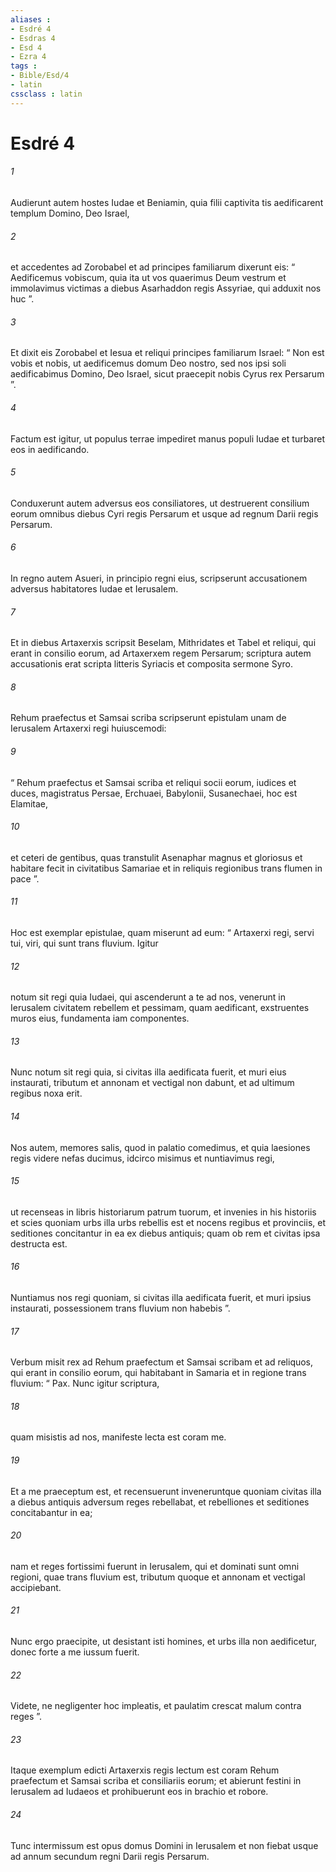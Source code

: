```yaml
---
aliases : 
- Esdré 4
- Esdras 4
- Esd 4
- Ezra 4
tags : 
- Bible/Esd/4
- latin
cssclass : latin
---
```


# Esdré 4

###### 1
Audierunt autem hostes Iudae et Beniamin, quia filii captivita tis aedificarent templum Domino, Deo Israel, 
###### 2
et accedentes ad Zorobabel et ad principes familiarum dixerunt eis: “ Aedificemus vobiscum, quia ita ut vos quaerimus Deum vestrum et immolavimus victimas a diebus Asarhaddon regis Assyriae, qui adduxit nos huc ”. 
###### 3
Et dixit eis Zorobabel et Iesua et reliqui principes familiarum Israel: “ Non est vobis et nobis, ut aedificemus domum Deo nostro, sed nos ipsi soli aedificabimus Domino, Deo Israel, sicut praecepit nobis Cyrus rex Persarum ”. 
###### 4
Factum est igitur, ut populus terrae impediret manus populi Iudae et turbaret eos in aedificando. 
###### 5
Conduxerunt autem adversus eos consiliatores, ut destruerent consilium eorum omnibus diebus Cyri regis Persarum et usque ad regnum Darii regis Persarum.
###### 6
In regno autem Asueri, in principio regni eius, scripserunt accusationem adversus habitatores Iudae et Ierusalem. 
###### 7
Et in diebus Artaxerxis scripsit Beselam, Mithridates et Tabel et reliqui, qui erant in consilio eorum, ad Artaxerxem regem Persarum; scriptura autem accusationis erat scripta litteris Syriacis et composita sermone Syro. 
###### 8
Rehum praefectus et Samsai scriba scripserunt epistulam unam de Ierusalem Artaxerxi regi huiuscemodi: 
###### 9
“ Rehum praefectus et Samsai scriba et reliqui socii eorum, iudices et duces, magistratus Persae, Erchuaei, Babylonii, Susanechaei, hoc est Elamitae, 
###### 10
et ceteri de gentibus, quas transtulit Asenaphar magnus et gloriosus et habitare fecit in civitatibus Samariae et in reliquis regionibus trans flumen in pace ”.
###### 11
Hoc est exemplar epistulae, quam miserunt ad eum: “ Artaxerxi regi, servi tui, viri, qui sunt trans fluvium. Igitur 
###### 12
notum sit regi quia Iudaei, qui ascenderunt a te ad nos, venerunt in Ierusalem civitatem rebellem et pessimam, quam aedificant, exstruentes muros eius, fundamenta iam componentes. 
###### 13
Nunc notum sit regi quia, si civitas illa aedificata fuerit, et muri eius instaurati, tributum et annonam et vectigal non dabunt, et ad ultimum regibus noxa erit. 
###### 14
Nos autem, memores salis, quod in palatio comedimus, et quia laesiones regis videre nefas ducimus, idcirco misimus et nuntiavimus regi, 
###### 15
ut recenseas in libris historiarum patrum tuorum, et invenies in his historiis et scies quoniam urbs illa urbs rebellis est et nocens regibus et provinciis, et seditiones concitantur in ea ex diebus antiquis; quam ob rem et civitas ipsa destructa est. 
###### 16
Nuntiamus nos regi quoniam, si civitas illa aedificata fuerit, et muri ipsius instaurati, possessionem trans fluvium non habebis ”.
###### 17
Verbum misit rex ad Rehum praefectum et Samsai scribam et ad reliquos, qui erant in consilio eorum, qui habitabant in Samaria et in regione trans fluvium: “ Pax. Nunc igitur scriptura, 
###### 18
quam misistis ad nos, manifeste lecta est coram me. 
###### 19
Et a me praeceptum est, et recensuerunt inveneruntque quoniam civitas illa a diebus antiquis adversum reges rebellabat, et rebelliones et seditiones concitabantur in ea; 
###### 20
nam et reges fortissimi fuerunt in Ierusalem, qui et dominati sunt omni regioni, quae trans fluvium est, tributum quoque et annonam et vectigal accipiebant. 
###### 21
Nunc ergo praecipite, ut desistant isti homines, et urbs illa non aedificetur, donec forte a me iussum fuerit. 
###### 22
Videte, ne negligenter hoc impleatis, et paulatim crescat malum contra reges ”.
###### 23
Itaque exemplum edicti Artaxerxis regis lectum est coram Rehum praefectum et Samsai scriba et consiliariis eorum; et abierunt festini in Ierusalem ad Iudaeos et prohibuerunt eos in brachio et robore. 
###### 24
Tunc intermissum est opus domus Domini in Ierusalem et non fiebat usque ad annum secundum regni Darii regis Persarum.
